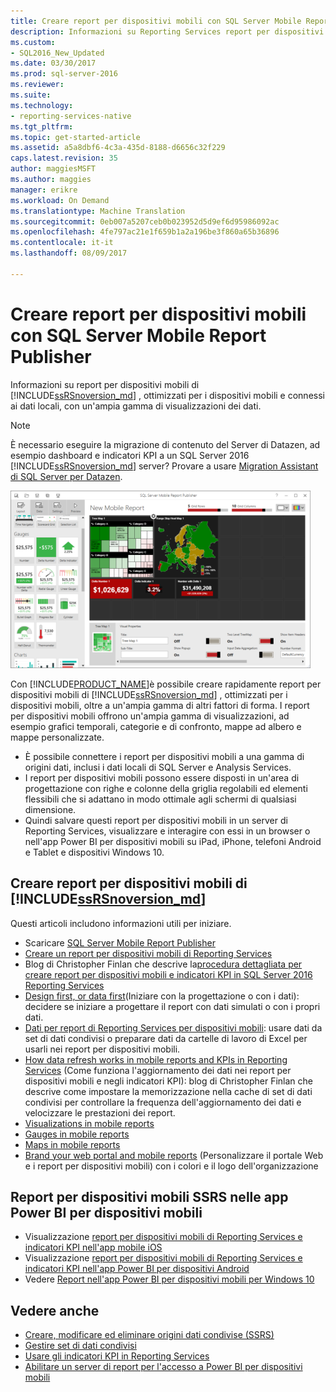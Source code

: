 ```yaml
---
title: Creare report per dispositivi mobili con SQL Server Mobile Report Publisher | Documenti Microsoft
description: Informazioni su Reporting Services report per dispositivi mobili per dispositivi mobili, connessi ai dati in locale, con un'ampia gamma di visualizzazioni dei dati.
ms.custom:
- SQL2016_New_Updated
ms.date: 03/30/2017
ms.prod: sql-server-2016
ms.reviewer: 
ms.suite: 
ms.technology:
- reporting-services-native
ms.tgt_pltfrm: 
ms.topic: get-started-article
ms.assetid: a5a8dbf6-4c3a-435d-8188-d6656c32f229
caps.latest.revision: 35
author: maggiesMSFT
ms.author: maggies
manager: erikre
ms.workload: On Demand
ms.translationtype: Machine Translation
ms.sourcegitcommit: 0eb007a5207ceb0b023952d5d9ef6d95986092ac
ms.openlocfilehash: 4fe797ac21e1f659b1a2a196be3f860a65b36896
ms.contentlocale: it-it
ms.lasthandoff: 08/09/2017

---
```

# <a name="create-mobile-reports-with-sql-server-mobile-report-publisher"></a>Creare report per dispositivi mobili con SQL Server Mobile Report Publisher
Informazioni su report per dispositivi mobili di [!INCLUDE[ssRSnoversion_md](../../includes/ssrsnoversion-md.md)] , ottimizzati per i dispositivi mobili e connessi ai dati locali, con un'ampia gamma di visualizzazioni dei dati. 

>[!NOTE]
>  È necessario eseguire la migrazione di contenuto del Server di Datazen, ad esempio dashboard e indicatori KPI a un SQL Server 2016 [!INCLUDE[ssRSnoversion_md](../../includes/ssrsnoversion-md.md)] server? Provare a usare [Migration Assistant di SQL Server per Datazen](https://www.microsoft.com/en-us/download/details.aspx?id=53128). 
 
![SS_MRP_LayoutTabSm](../../reporting-services/media/ss-mrp-layouttabsm.png)  

Con [!INCLUDE[PRODUCT_NAME](../../includes/ss-mobilereptpub-long.md)]è possibile creare rapidamente report per dispositivi mobili di [!INCLUDE[ssRSnoversion_md](../../includes/ssrsnoversion-md.md)] , ottimizzati per i dispositivi mobili, oltre a un'ampia gamma di altri fattori di forma. I report per dispositivi mobili offrono un'ampia gamma di visualizzazioni, ad esempio grafici temporali, categorie e di confronto, mappe ad albero e mappe personalizzate. 

* È possibile connettere i report per dispositivi mobili a una gamma di origini dati, inclusi i dati locali di SQL Server e Analysis Services. 
* I report per dispositivi mobili possono essere disposti in un'area di progettazione con righe e colonne della griglia regolabili ed elementi flessibili che si adattano in modo ottimale agli schermi di qualsiasi dimensione. 
* Quindi salvare questi report per dispositivi mobili in un server di Reporting Services, visualizzare e interagire con essi in un browser o nell'app Power BI per dispositivi mobili su iPad, iPhone, telefoni Android e Tablet e dispositivi Windows 10.
  
## <a name="create-includessrsnoversionmdincludesssrsnoversion-mdmd--mobile-reports"></a>Creare report per dispositivi mobili di [!INCLUDE[ssRSnoversion_md](../../includes/ssrsnoversion-md.md)]  
  
Questi articoli includono informazioni utili per iniziare.
-  Scaricare [SQL Server Mobile Report Publisher](http://go.microsoft.com/fwlink/?LinkID=733527)  
-  [Creare un report per dispositivi mobili di Reporting Services](../../reporting-services/mobile-reports/create-a-reporting-services-mobile-report.md)  
-  Blog di Christopher Finlan che descrive la[procedura dettagliata per creare report per dispositivi mobili e indicatori KPI in SQL Server 2016 Reporting Services](http://christopherfinlan.com/2015/12/21/how-to-create-mobile-reports-and-kpis-in-sql-server-reporting-services-2016-an-end-to-end-walkthrough/)   
- [Design first, or data first](../../reporting-services/mobile-reports/design-first-or-data-first-when-creating-in-reporting-services-mobile-reports.md)(Iniziare con la progettazione o con i dati): decidere se iniziare a progettare il report con dati simulati o con i propri dati.  
- [Dati per report di Reporting Services per dispositivi mobili](../../reporting-services/mobile-reports/data-for-reporting-services-mobile-reports.md): usare dati da set di dati condivisi o preparare dati da cartelle di lavoro di Excel per usarli nei report per dispositivi mobili.
- [How data refresh works in mobile reports and KPIs in Reporting Services](http://christopherfinlan.com/2016/02/10/so-refreshinghow-data-refresh-works-with-mobile-reports-and-kpis-in-reporting-services/) (Come funziona l'aggiornamento dei dati nei report per dispositivi mobili e negli indicatori KPI): blog di Christopher Finlan che descrive come impostare la memorizzazione nella cache di set di dati condivisi per controllare la frequenza dell'aggiornamento dei dati e velocizzare le prestazioni dei report.
- [Visualizations in mobile reports](../../reporting-services/mobile-reports/add-visualizations-to-reporting-services-mobile-reports.md)
- [Gauges in mobile reports](../../reporting-services/mobile-reports/add-gauges-to-mobile-reports-reporting-services.md)
- [Maps in mobile reports](../../reporting-services/mobile-reports/maps-in-reporting-services-mobile-reports.md)
- [Brand your web portal and mobile reports](../../reporting-services/branding-the-web-portal.md) (Personalizzare il portale Web e i report per dispositivi mobili) con i colori e il logo dell'organizzazione
  
## <a name="ssrs-mobile-reports-in-the-power-bi-mobile-apps"></a>Report per dispositivi mobili SSRS nelle app Power BI per dispositivi mobili

-  Visualizzazione [report per dispositivi mobili di Reporting Services e indicatori KPI nell'app mobile iOS](https://powerbi.microsoft.com/documentation/powerbi-mobile-iphone-kpis-mobile-reports)
-  Visualizzazione [report per dispositivi mobili di Reporting Services e indicatori KPI nell'app Power BI per dispositivi Android](https://powerbi.microsoft.com/documentation/powerbi-mobile-android-kpis-mobile-reports)
-  Vedere [Report nell'app Power BI per dispositivi mobili per Windows 10](https://powerbi.microsoft.com/documentation/powerbi-mobile-win10-kpis-mobile-reports/)    

## <a name="see-also"></a>Vedere anche  
  
-   [Creare, modificare ed eliminare origini dati condivise (SSRS)](../../reporting-services/report-data/create-modify-and-delete-shared-data-sources-ssrs.md)  
-   [Gestire set di dati condivisi](../../reporting-services/report-data/manage-shared-datasets.md)  
-  [Usare gli indicatori KPI in Reporting Services](../../reporting-services/working-with-kpis-in-reporting-services.md)  
- [Abilitare un server di report per l'accesso a Power BI per dispositivi mobili](../../reporting-services/report-server/enable-a-report-server-for-power-bi-mobile-access.md)  

  
  


